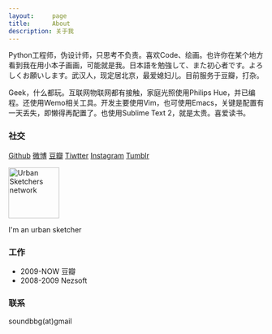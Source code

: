 ```yaml
---
layout:     page
title:      About
description: 关于我
---
```


Python工程师，伪设计师，只思考不负责。喜欢Code、绘画。也许你在某个地方看到我在用小本子画画，可能就是我。日本語を勉強して、また初心者です。よろしくお願いします。武汉人，现定居北京，最爱媳妇儿。目前服务于豆瓣，打杂。

Geek，什么都玩。互联网物联网都有接触，家庭光照使用Philips Hue，并已编程。还使用Wemo相关工具。开发主要使用Vim，也可使用Emacs，关键是配置有一天丢失，即懒得再配置了。也使用Sublime Text 2，就是太贵。喜爱读书。

### 社交 ###

[Github](http://www.github.com/guojing) [微博](http://weibo.com/soundbbg) [豆瓣](http://www.douban.com/people/JGuo/) [Tiwtter](https://twitter.com/guojing) [Instagram](http://instagram.com/soundbbg) [Tumblr](http://guosann.tumblr.com)

<p><a href="http://www.urbansketchers.org/"><img width="100" style="max-width:100px" alt="Urban Sketchers network" src="http://farm3.static.flickr.com/2659/4186496437_902ce3aaba_t.jpg"></a></p>
<div>I'm an urban sketcher</div>

### 工作 ###

* 2009-NOW 豆瓣
* 2008-2009 Nezsoft

### 联系 ###

soundbbg(at)gmail
